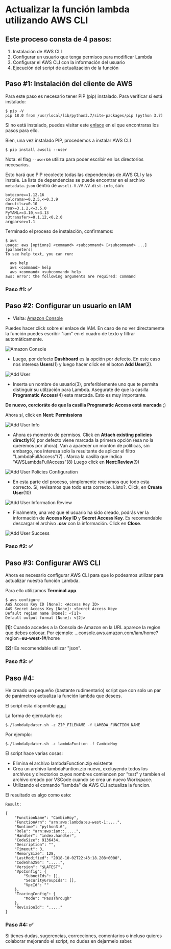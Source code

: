 # Actualizar la función lambda utilizando AWS CLI

## Este proceso consta de 4 pasos:

1. Instalación de AWS CLI
2. Configurar un usuario que tenga permisos para modificar Lambda
3. Configurar el AWS CLI con la información del usuario 
4. Ejecución del script de actualización de la función

## Paso #1: Instalación del cliente de AWS

Para este paso es necesario tener PIP (pip) instalado. Para verificar si está instalado:

	$ pip -V
	pip 18.0 from /usr/local/lib/python3.7/site-packages/pip (python 3.7)

Si no está instalado, puedes visitar este [enlace](https://gist.github.com/haircut/14705555d58432a5f01f9188006a04ed) en el que encontraras los pasos para ello.

Bien, una vez instalado PIP, procedemos a instalar AWS CLI

	$ pip install awscli --user

Nota: el flag ```--user```se utiliza para poder escribir en los directorios necesarios.

Esto hará que PIP recolecte todas las dependencias de AWS CLI y las instale. La lista de dependencias se puede encontrar en el archivo ```metadata.json``` dentro de ```awscli-V.VV.VV.dist-info```, son:

	botocore==1.12.16
	colorama>=0.2.5,<=0.3.9
	docutils>=0.10
	rsa>=3.1.2,<=3.5.0
	PyYAML>=3.10,<=3.13
	s3transfer>=0.1.12,<0.2.0
	argparse>=1.1

Terminado el proceso de instalación, confirmamos:

	$ aws 
	usage: aws [options] <command> <subcommand> [<subcommand> ...] [parameters]
	To see help text, you can run:
	
	  aws help
	  aws <command> help
	  aws <command> <subcommand> help
	aws: error: the following arguments are required: command

### Paso #1: ✅

## Paso #2: Configurar un usuario en IAM

- Visita: [Amazon Console](http://console.aws.amazon.com/)

Puedes hacer click sobre el enlace de IAM. En caso de no ver directamente la función puedes escribir "iam" en el cuadro de texto y filtrar automáticamente.

![Amazon Console](https://github.com/frivas/alexa-lambda-function-updater/blob/master/imgs/AmazonConsole.png)

- Luego, por defecto **Dashboard** es la opción por defecto. En este caso nos interesa **Users**(1) y luego hacer click en el boton **Add User**(2).

![Add User](https://github.com/frivas/alexa-lambda-function-updater/blob/master/imgs/AddUser.png)

- Inserta un nombre de usuario(3), preferiblemente uno que te permita distinguir su utilzación para Lambda. Asegurate de que la casilla **Programatic Access**(4) esta marcada. Esto es muy importante.

**De nuevo, cercioráte de que la casilla Programatic Access está marcada** ;)

Ahora sí, click en **Next: Permissions**

![Add User Info](https://github.com/frivas/alexa-lambda-function-updater/blob/master/imgs/AddUserInfo.png)


- Ahora es momento de permisos. Click en **Attach existing policies directly**(6) por defecto viene marcada la primera opción (esa no la queremos por ahora). Van a aparecer un monton de políticas, sin embargo, nos interesa solo la resultante de aplicar el filtro "LambdaFullAccess"(7) . Marca la casilla que indica "AWSLambdaFullAccess"(8) Luego click en **Next:Review**(9)


![Add User Policies Configuration](https://github.com/frivas/alexa-lambda-function-updater/blob/master/imgs/AddUserPolicies.png)

- En esta parte del proceso, simplemente revisamos que todo esta correcto. Sí, revisamos que todo esta correcto. Listo?. Click, en **Create User**(10)

![Add User Information Review](https://github.com/frivas/alexa-lambda-function-updater/blob/master/imgs/AddUserReview.png)

- Finalmente, una vez que el usuario ha sido creado, podrás ver la información de **Access Key ID** y **Secret Access Key**. Es recomendable descargar el archivo **.csv** con la información. Click en **Close**.

![Add User Success](https://github.com/frivas/alexa-lambda-function-updater/blob/master/imgs/AddUserSuccess.png)

### Paso #2: ✅

## Paso #3: Configurar AWS CLI

Ahora es necesario configurar AWS CLI para que lo podeamos utilizar para actualizar nuestra función Lambda.

Para ello utilizamos **Terminal.app**. 

	$ aws configure
	AWS Access Key ID [None]: <Access Key ID>
	AWS Secret Access Key [None]: <Secret Access Key>
	Default region name [None]: <[1]>
	Default output format [None]: <[2]>

**[1]:** Cuando accedes a la Consola de Amazon en la URL aparece la region que debes colocar. Por ejemplo: ...console.aws.amazon.com/iam/home?region=**eu-west-1**#/home

**[2]:** Es recomendable utilizar "json".

### Paso #3: ✅

## Paso #4: 

He creado un pequeño (bastante rudimentario) script que con solo un par de parámetros actualiza la función lambda que desees.

El script esta disponible [aqui](https://github.com/frivas/alexa-lambda-function-updater)

La forma de ejercutarlo es:

	$./lambdaUpdater.sh -z ZIP_FILENAME -f LAMBDA_FUNCTION_NAME

Por ejemplo:

	$./lambdaUpdater.sh -z lambdaFuntion -f CambioHoy

El script hace varias cosas:

- Elimina el archivo lambdaFunction.zip existente
- Crea un archivo lambdaFuntion.zip nuevo, excluyendo todos los archivos y directorios cuyos nombres comiencen por "test" y tambien el archivo creado por VSCode cuando se crea un nuevo Workspace.
- Utilizando el comando "lambda" de AWS CLI actualiza la funcion.

El resultado es algo como esto:

	Result:
	
	{
	    "FunctionName": "CambioHoy",
	    "FunctionArn": "arn:aws:lambda:eu-west-1:....",
	    "Runtime": "python3.6",
	    "Role": "arn:aws:iam::.....",
	    "Handler": "index.handler",
	    "CodeSize": 9136434,
	    "Description": "",
	    "Timeout": 3,
	    "MemorySize": 128,
	    "LastModified": "2018-10-02T22:43:18.208+0000",
	    "CodeSha256": ".....",
	    "Version": "$LATEST",
	    "VpcConfig": {
	        "SubnetIds": [],
	        "SecurityGroupIds": [],
	        "VpcId": ""
	    },
	    "TracingConfig": {
	        "Mode": "PassThrough"
	    },
	    "RevisionId": "....."
	}
	
### Paso #4: ✅

Si tienes dudas, sugerencias, correcciones, comentarios o incluso quieres colaborar mejorando el script, no dudes en dejarmelo saber.